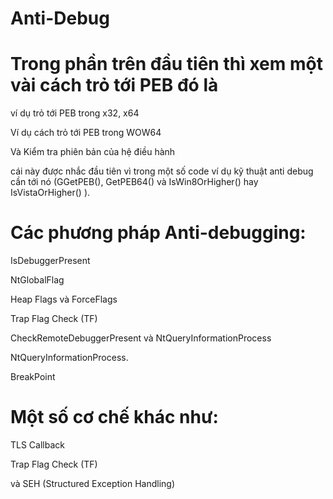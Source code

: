 # Anti-Debug
# Trong phần trên đầu tiên thì xem một vài cách trỏ tới PEB đó là 

ví dụ trỏ tới PEB trong x32, x64

Ví dụ cách trỏ tới PEB trong WOW64

Và Kiểm tra phiên bản của hệ điều hành

cái này được nhắc đầu tiên vì trong một số code ví dụ kỹ thuật anti debug cần tới nó (GGetPEB(), GetPEB64() và IsWin8OrHigher() hay IsVistaOrHigher() ).

# Các phương pháp Anti-debugging:

IsDebuggerPresent

NtGlobalFlag

Heap Flags và ForceFlags

Trap Flag Check (TF)

CheckRemoteDebuggerPresent và NtQueryInformationProcess

NtQueryInformationProcess.

BreakPoint

# Một số cơ chế khác như:

TLS Callback

Trap Flag Check (TF)

và SEH (Structured Exception Handling)

